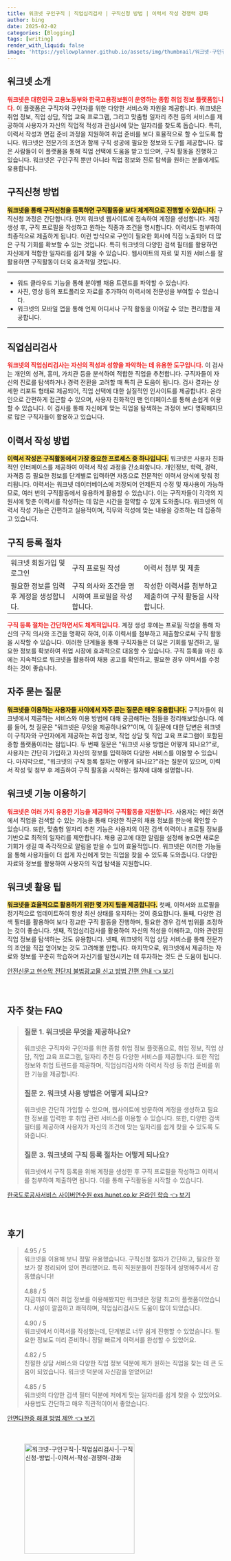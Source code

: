 ```yaml
---
title: 워크넷 구인구직 | 직업심리검사 | 구직신청 방법 | 이력서 작성 경쟁력 강화
author: bing
date: 2025-02-02
categories: [Blogging]
tags: [writing]
render_with_liquid: false
image: 'https://yellowplanner.github.io/assets/img/thumbnail/워크넷-구인구직-|-직업심리검사-|-구직신청-방법-|-이력서-작성-경쟁력-강화.webp'
---
```



<h2 id='워크넷 소개'>워크넷 소개</h2>

<p><b><span style="color: #ee2323;">워크넷은 대한민국 고용노동부와 한국고용정보원이 운영하는 종합 취업 정보 플랫폼입니다.</span></b> 이 플랫폼은 구직자와 구인자를 위한 다양한 서비스와 자원을 제공합니다. 워크넷은 취업 정보, 직업 상담, 직업 교육 프로그램, 그리고 맞춤형 일자리 추천 등의 서비스를 제공하여 사용자가 자신의 직업적 적성과 관심사에 맞는 일자리를 찾도록 돕습니다. 특히, 이력서 작성과 면접 준비 과정을 지원하여 취업 준비를 보다 효율적으로 할 수 있도록 합니다. 워크넷은 전문가의 조언과 함께 구직 성공에 필요한 정보와 도구를 제공합니다. 많은 사람들이 이 플랫폼을 통해 직업 선택에 도움을 받고 있으며, 구직 활동을 진행하고 있습니다. 워크넷은 구인구직 뿐만 아니라 직업 정보와 진로 탐색을 원하는 분들에게도 유용합니다.</p>

<h2 id='구직신청 방법'>구직신청 방법</h2>

<p><b><span style="background-color: #ffe066;">워크넷을 통해 구직신청을 등록하면 구직활동을 보다 체계적으로 진행할 수 있습니다.</span></b> 구직신청 과정은 간단합니다. 먼저 워크넷 웹사이트에 접속하여 계정을 생성합니다. 계정 생성 후, 구직 프로필을 작성하고 원하는 직종과 조건을 명시합니다. 이력서도 첨부하여 최종적으로 제출하게 됩니다. 이런 방식으로 구인이 필요한 회사에 직접 노출되어 더 많은 구직 기회를 확보할 수 있는 것입니다. 특히 워크넷의 다양한 검색 필터를 활용하면 자신에게 적합한 일자리를 쉽게 찾을 수 있습니다. 웹사이트의 자료 및 지원 서비스를 잘 활용하면 구직활동이 더욱 효과적일 것입니다.</p>

<hr />

<ul>
    <li>워드 클라우드 기능을 통해 분야별 채용 트렌드를 파악할 수 있습니다.</li>
    <li>사진, 영상 등의 포트폴리오 자료를 추가하여 이력서에 전문성을 부여할 수 있습니다.</li>
    <li>워크넷의 모바일 앱을 통해 언제 어디서나 구직 활동을 이어갈 수 있는 편리함을 제공합니다.</li>
</ul>

<hr />

<h2 id='직업심리검사'>직업심리검사</h2>

<p><b><span style="color: #ee2323;">워크넷의 직업심리검사는 자신의 적성과 성향을 파악하는 데 유용한 도구입니다.</span></b> 이 검사는 개인의 성격, 흥미, 가치관 등을 분석하여 적합한 직업을 추천합니다. 구직자들이 자신의 진로를 탐색하거나 경력 전환을 고려할 때 특히 큰 도움이 됩니다. 검사 결과는 상세한 리포트 형태로 제공되어, 직업 선택에 대한 실질적인 인사이트를 제공합니다. 온라인으로 간편하게 접근할 수 있으며, 사용자 친화적인 팬 인터페이스를 통해 손쉽게 이용할 수 있습니다. 이 검사를 통해 자신에게 맞는 직업을 탐색하는 과정이 보다 명확해지므로 많은 구직자들이 활용하고 있습니다.</p>

<h2 id='이력서 작성 방법'>이력서 작성 방법</h2>

<p><b><span style="background-color: #ffe066;">이력서 작성은 구직활동에서 가장 중요한 프로세스 중 하나입니다.</span></b> 워크넷은 사용자 친화적인 인터페이스를 제공하여 이력서 작성 과정을 간소화합니다. 개인정보, 학력, 경력, 자격증 등 필요한 정보를 단계별로 입력하면 자동으로 전문적인 이력서 양식에 맞춰 정리됩니다. 이력서는 워크넷 데이터베이스에 저장되어 언제든지 수정 및 재사용이 가능하므로, 여러 번의 구직활동에서 유용하게 활용할 수 있습니다. 이는 구직자들이 각각의 지원서에 맞춘 이력서를 작성하는 데 많은 시간을 절약할 수 있게 도와줍니다. 워크넷의 이력서 작성 기능은 간편하고 실용적이며, 직무와 적성에 맞는 내용을 강조하는 데 집중하고 있습니다.</p>

<h2 id='구직 등록 절차'>구직 등록 절차</h2>

<table>
    <tr>
        <td>워크넷 회원가입 및 로그인</td>
        <td>구직 프로필 작성</td>
        <td>이력서 첨부 및 제출</td>
    </tr>
    <tr>
        <td>필요한 정보를 입력 후 계정을 생성합니다.</td>
        <td>구직 의사와 조건을 명시하여 프로필을 작성합니다.</td>
        <td>작성한 이력서를 첨부하고 제출하여 구직 활동을 시작합니다.</td>
    </tr>
</table>

<p><b><span style="color: #ee2323;">구직 등록 절차는 간단하면서도 체계적입니다.</span></b> 계정 생성 후에는 프로필 작성을 통해 자신의 구직 의사와 조건을 명확히 하여, 이후 이력서를 첨부하고 제출함으로써 구직 활동을 시작할 수 있습니다. 이러한 단계들을 통해 구직자들은 더 많은 기회를 발견하고, 필요한 정보를 확보하여 취업 시장에 효과적으로 대응할 수 있습니다. 구직 등록을 마친 후에는 지속적으로 워크넷을 활용하여 채용 공고를 확인하고, 필요한 경우 이력서를 수정하는 것이 좋습니다.</p>

<h2 id='자주 묻는 질문'>자주 묻는 질문</h2>

<p><b><span style="background-color: #ffe066;">워크넷을 이용하는 사용자들 사이에서 자주 묻는 질문은 매우 유용합니다.</span></b> 구직자들이 워크넷에서 제공하는 서비스와 이용 방법에 대해 궁금해하는 점들을 정리해보았습니다. 예를 들어, 첫 질문은 "워크넷은 무엇을 제공하나요?"이며, 이 질문에 대한 답변은 워크넷이 구직자와 구인자에게 제공하는 취업 정보, 직업 상담 및 직업 교육 프로그램이 포함된 종합 플랫폼이라는 점입니다. 두 번째 질문은 "워크넷 사용 방법은 어떻게 되나요?"로, 사용자는 간단히 가입하고 자신의 정보를 입력하여 다양한 서비스를 이용할 수 있습니다. 마지막으로, "워크넷의 구직 등록 절차는 어떻게 되나요?"라는 질문이 있으며, 이력서 작성 및 첨부 후 제출하여 구직 활동을 시작하는 절차에 대해 설명합니다.</p>

<h2 id='워크넷 기능 이용하기'>워크넷 기능 이용하기</h2>

<p><b><span style="color: #ee2323;">워크넷은 여러 가지 유용한 기능을 제공하여 구직활동을 지원합니다.</span></b> 사용자는 메인 화면에서 직업을 검색할 수 있는 기능을 통해 다양한 직군의 채용 정보를 한눈에 확인할 수 있습니다. 또한, 맞춤형 일자리 추천 기능은 사용자의 이전 검색 이력이나 프로필 정보를 기반으로 최적의 일자리를 제안합니다. 채용 공고에 대한 알림을 설정해 놓으면 새로운 기회가 생길 때 즉각적으로 알림을 받을 수 있어 효율적입니다. 워크넷은 이러한 기능들을 통해 사용자들이 더 쉽게 자신에게 맞는 직업을 찾을 수 있도록 도와줍니다. 다양한 자료와 정보를 활용하여 사용자의 직업 탐색을 지원합니다.</p>

<h2 id='워크넷 활용 팁'>워크넷 활용 팁</h2>

<p><b><span style="background-color: #ffe066;">워크넷을 효율적으로 활용하기 위한 몇 가지 팁을 제공합니다.</span></b> 첫째, 이력서와 프로필을 정기적으로 업데이트하여 항상 최신 상태를 유지하는 것이 중요합니다. 둘째, 다양한 검색 필터를 활용하여 보다 정교한 구직 활동을 진행하며, 필요한 경우 검색 범위를 조정하는 것이 좋습니다. 셋째, 직업심리검사를 활용하여 자신의 적성을 이해하고, 이와 관련된 직업 정보를 탐색하는 것도 유용합니다. 넷째, 워크넷의 직업 상담 서비스를 통해 전문가의 조언을 직접 얻어보는 것도 고려해볼 만합니다. 마지막으로, 워크넷에서 제공하는 자료와 정보를 꾸준히 학습하며 자신기를 발전시키는 데 투자하는 것도 큰 도움이 됩니다.</p>


<p><a class="click-button" title="안전신문고 현수막 전단지 불법광고물 신고 방법 간편 안내" href="https://yellowplanner.github.io/posts/%EC%95%88%EC%A0%84%EC%8B%A0%EB%AC%B8%EA%B3%A0-%ED%98%84%EC%88%98%EB%A7%89-%EC%A0%84%EB%8B%A8%EC%A7%80-%EB%B6%88%EB%B2%95%EA%B4%91%EA%B3%A0%EB%AC%BC-%EC%8B%A0%EA%B3%A0-%EB%B0%A9%EB%B2%95-%EA%B0%84%ED%8E%B8-%EC%95%88%EB%82%B4/" rel="dofollow">안전신문고 현수막 전단지 불법광고물 신고 방법 간편 안내 👈 보기</a></p><br>
<h2 id='자주_찾는_FAQ'>자주 찾는 FAQ</h2>
<div itemscope="" itemtype="https://schema.org/FAQPage"> 
<blockquote> 
<div itemscope="" itemprop="mainEntity" itemtype="https://schema.org/Question"> 
<h3 itemprop="name">질문 1. 워크넷은 무엇을 제공하나요?</h3> 
<div itemscope="" itemprop="acceptedAnswer" itemtype="https://schema.org/Answer"> 
<span itemprop="text"> 
<p>워크넷은 구직자와 구인자를 위한 종합 취업 정보 플랫폼으로, 취업 정보, 직업 상담, 직업 교육 프로그램, 일자리 추천 등 다양한 서비스를 제공합니다. 또한 직업 정보와 취업 트렌드를 제공하며, 직업심리검사와 이력서 작성 등 취업 준비를 위한 기능을 제공합니다.</p> 
</span> 
</div> 
</div> 

<div itemscope="" itemprop="mainEntity" itemtype="https://schema.org/Question"> 
<h3 itemprop="name">질문 2. 워크넷 사용 방법은 어떻게 되나요?</h3> 
<div itemscope="" itemprop="acceptedAnswer" itemtype="https://schema.org/Answer"> 
<span itemprop="text"> 
<p>워크넷은 간단히 가입할 수 있으며, 웹사이트에 방문하여 계정을 생성하고 필요한 정보를 입력한 후 취업 관련 서비스를 이용할 수 있습니다. 또한, 다양한 검색 필터를 제공하여 사용자가 자신의 조건에 맞는 일자리를 쉽게 찾을 수 있도록 도와줍니다.</p> 
</span> 
</div> 
</div> 

<div itemscope="" itemprop="mainEntity" itemtype="https://schema.org/Question"> 
<h3 itemprop="name">질문 3. 워크넷의 구직 등록 절차는 어떻게 되나요?</h3> 
<div itemscope="" itemprop="acceptedAnswer" itemtype="https://schema.org/Answer"> 
<span itemprop="text"> 
<p>워크넷에서 구직 등록을 위해 계정을 생성한 후 구직 프로필을 작성하고 이력서를 첨부하여 제출하면 됩니다. 이를 통해 구직활동을 시작할 수 있습니다.</p> 
</span> 
</div> 
</div> 
</blockquote> 
</div>
<p><a class="click-button" title="한국도로공사서비스 사이버연수원 exs.hunet.co.kr 온라인 학습" href="https://yellowplanner.github.io/posts/%ED%95%9C%EA%B5%AD%EB%8F%84%EB%A1%9C%EA%B3%B5%EC%82%AC%EC%84%9C%EB%B9%84%EC%8A%A4-%EC%82%AC%EC%9D%B4%EB%B2%84%EC%97%B0%EC%88%98%EC%9B%90-exs.hunet.co.kr-%EC%98%A8%EB%9D%BC%EC%9D%B8-%ED%95%99%EC%8A%B5/" rel="dofollow">한국도로공사서비스 사이버연수원 exs.hunet.co.kr 온라인 학습 👈 보기</a></p><br>
<h2 id='후기'>후기</h2>
<div itemscope itemtype="https://schema.org/Product">
  <blockquote>
  <div itemprop="review" itemscope itemtype="https://schema.org/Review">
      <div itemprop="reviewRating" itemscope itemtype="https://schema.org/Rating"> <span itemprop="ratingValue">4.95</span> / <span itemprop="bestRating">5</span> </div>
      <span itemprop="reviewBody">워크넷을 이용해 보니 정말 유용했습니다. 구직신청 절차가 간단하고, 필요한 정보가 잘 정리되어 있어 편리했어요. 특히 직원분들이 친절하게 설명해주셔서 감동했습니다!</span>
  </div>
  <br>
  <div itemprop="review" itemscope itemtype="https://schema.org/Review">
      <div itemprop="reviewRating" itemscope itemtype="https://schema.org/Rating"> <span itemprop="ratingValue">4.88</span> / <span itemprop="bestRating">5</span> </div>
      <span itemprop="reviewBody">지금까지 여러 취업 정보를 이용해봤지만 워크넷은 정말 최고의 플랫폼이었습니다. 시설이 깔끔하고 쾌적하며, 직업심리검사도 도움이 많이 되었습니다.</span>
  </div>
  <br>
  <div itemprop="review" itemscope itemtype="https://schema.org/Review">
      <div itemprop="reviewRating" itemscope itemtype="https://schema.org/Rating"> <span itemprop="ratingValue">4.90</span> / <span itemprop="bestRating">5</span> </div>
      <span itemprop="reviewBody">워크넷에서 이력서를 작성했는데, 단계별로 너무 쉽게 진행할 수 있었습니다. 필요한 정보도 미리 준비하니 정말 빠르게 이력서를 완성할 수 있었어요.</span>
  </div>
  <br>
  <div itemprop="review" itemscope itemtype="https://schema.org/Review">
      <div itemprop="reviewRating" itemscope itemtype="https://schema.org/Rating"> <span itemprop="ratingValue">4.82</span> / <span itemprop="bestRating">5</span> </div>
      <span itemprop="reviewBody">친절한 상담 서비스와 다양한 직업 정보 덕분에 제가 원하는 직업을 찾는 데 큰 도움이 되었습니다. 워크넷 덕분에 자신감을 얻었어요!</span>
  </div>
  <br>
  <div itemprop="review" itemscope itemtype="https://schema.org/Review">
      <div itemprop="reviewRating" itemscope itemtype="https://schema.org/Rating"> <span itemprop="ratingValue">4.85</span> / <span itemprop="bestRating">5</span> </div>
      <span itemprop="reviewBody">워크넷의 다양한 검색 필터 덕분에 저에게 맞는 일자리를 쉽게 찾을 수 있었어요. 사용법도 간단하고 매우 직관적이어서 좋았습니다.</span>
  </div>
  </blockquote>
</div>
<p><a class="click-button" title="안면다한증 해결 방법 제안" href="https://yellowplanner.github.io/posts/%EC%95%88%EB%A9%B4%EB%8B%A4%ED%95%9C%EC%A6%9D-%ED%95%B4%EA%B2%B0-%EB%B0%A9%EB%B2%95-%EC%A0%9C%EC%95%88/" rel="dofollow">안면다한증 해결 방법 제안 👈 보기</a></p><br>
<figure class="image"><img src="https://yellowplanner.github.io/assets/img/thumbnail/워크넷-구인구직-|-직업심리검사-|-구직신청-방법-|-이력서-작성-경쟁력-강화.webp" alt="워크넷-구인구직-|-직업심리검사-|-구직신청-방법-|-이력서-작성-경쟁력-강화" width="256" height="256"></figure>